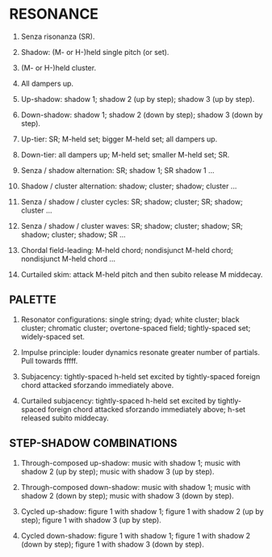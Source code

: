 RESONANCE
=========

1.  Senza risonanza (SR).

2.  Shadow: (M- or H-)held single pitch (or set).

3.  (M- or H-)held cluster.

4.  All dampers up.

5.  Up-shadow: shadow 1; shadow 2 (up by step); shadow 3 (up by step).

6.  Down-shadow: shadow 1; shadow 2 (down by step); shadow 3 (down by step).

7.  Up-tier: SR; M-held set; bigger M-held set; all dampers up.

8.  Down-tier: all dampers up; M-held set; smaller M-held set; SR.

9.  Senza / shadow alternation: SR; shadow 1; SR shadow 1 ...

10. Shadow / cluster alternation: shadow; cluster; shadow; cluster ...

11. Senza / shadow / cluster cycles: SR; shadow; cluster; SR; shadow; cluster
    ...

12. Senza / shadow / cluster waves: SR; shadow; cluster; shadow; SR; shadow;
    cluster; shadow; SR ...
      
13. Chordal field-leading: M-held chord; nondisjunct M-held chord; nondisjunct
    M-held chord ...

14. Curtailed skim: attack M-held pitch and then subito release M middecay.

PALETTE
-------

1.  Resonator configurations: single string; dyad; white cluster; black
    cluster; chromatic cluster; overtone-spaced field; tightly-spaced set;
    widely-spaced set.

2.  Impulse principle: louder dynamics resonate greater number of partials.
    Pull towards fffff.

3.  Subjacency: tightly-spaced h-held set excited by tightly-spaced foreign
    chord attacked sforzando immediately above.

4.  Curtailed subjacency: tightly-spaced h-held set excited by tightly-spaced
    foreign chord attacked sforzando immediately above; h-set released subito
    middecay.

STEP-SHADOW COMBINATIONS
------------------------

1.  Through-composed up-shadow: music with shadow 1; music with shadow 2 (up by
    step); music with shadow 3 (up by step).

2.  Through-composed down-shadow: music with shadow 1; music with shadow 2
    (down by step); music with shadow 3 (down by step).

3.  Cycled up-shadow: figure 1 with shadow 1; figure 1 with shadow 2 (up by
    step); figure 1 with shadow 3 (up by step).

4.  Cycled down-shadow: figure 1 with shadow 1; figure 1 with shadow 2 (down by
    step); figure 1 with shadow 3 (down by step).
